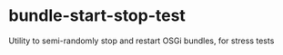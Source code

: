 bundle-start-stop-test
======================

Utility to semi-randomly stop and restart OSGi bundles, for stress tests